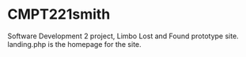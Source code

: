 # CMPT221smith
Software Development 2 project, Limbo Lost and Found prototype site.
landing.php is the homepage for the site.
